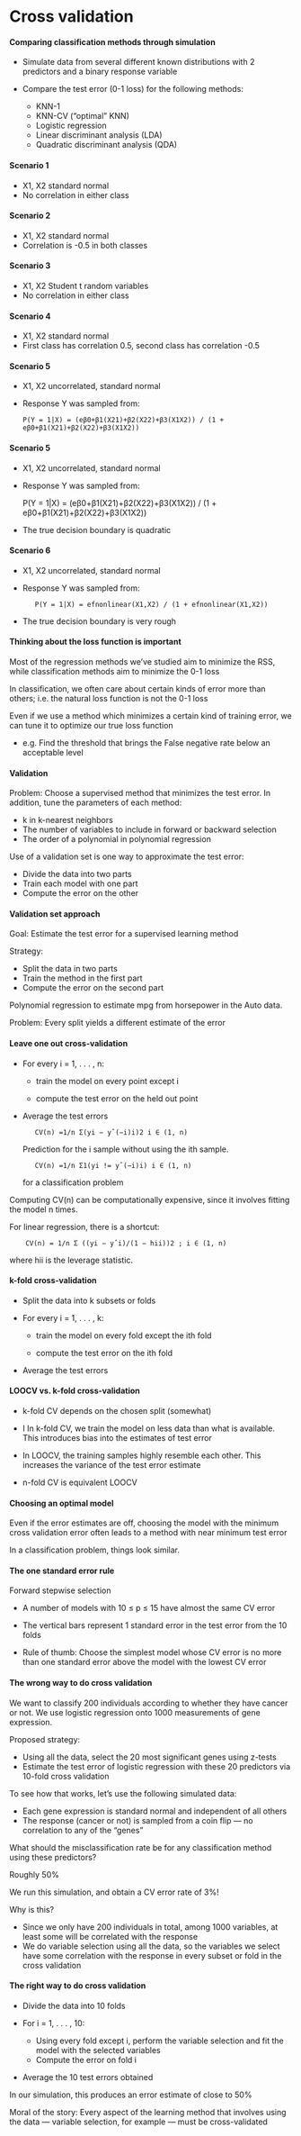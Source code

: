 #  Cross validation


   #### Comparing classification methods through simulation
   
   * Simulate data from several different known distributions with 2 predictors and a binary response variable
   
   * Compare the test error (0-1 loss) for the following methods:
        * KNN-1
        * KNN-CV (“optimal” KNN)
        * Logistic regression
        * Linear discriminant analysis (LDA)
        * Quadratic discriminant analysis (QDA)
        
   #### Scenario 1
   
   * X1, X2 standard normal
   *  No correlation in either class
   
   #### Scenario 2
   
   * X1, X2 standard normal
   * Correlation is -0.5 in both classes
   
   #### Scenario 3
   
   * X1, X2 Student t random variables
   * No correlation in either class
   
   #### Scenario 4
   
   * X1, X2 standard normal
   * First class has correlation 0.5, second class has correlation -0.5
   
   #### Scenario 5
   
   * X1, X2 uncorrelated, standard normal
   * Response Y was sampled from:
        
         P(Y = 1|X) = (eβ0+β1(X21)+β2(X22)+β3(X1X2)) / (1 + eβ0+β1(X21)+β2(X22)+β3(X1X2))
         
   #### Scenario 5
   
   * X1, X2 uncorrelated, standard normal
   * Response Y was sampled from:
   
        P(Y = 1|X) = (eβ0+β1(X21)+β2(X22)+β3(X1X2)) / (1 + eβ0+β1(X21)+β2(X22)+β3(X1X2))
   
   * The true decision boundary is quadratic
   
   #### Scenario 6
   
   * X1, X2 uncorrelated, standard normal
   * Response Y was sampled from:
   
            P(Y = 1|X) = efnonlinear(X1,X2) / (1 + efnonlinear(X1,X2))
   
   * The true decision boundary is very rough
            
   #### Thinking about the loss function is important
   
   Most of the regression methods we’ve studied aim to minimize the RSS, while classification methods aim to minimize the 0-1 loss
   
   In classification, we often care about certain kinds of error more than others; i.e. the natural loss function is not the 0-1 loss
   
   Even if we use a method which minimizes a certain kind of training error, we can tune it to optimize our true loss function
   
   * e.g. Find the threshold that brings the False negative rate
below an acceptable level
   #### Validation
   
   Problem: Choose a supervised method that minimizes the test error. In addition, tune the parameters of each method:
   
   *  k in k-nearest neighbors
   * The number of variables to include in forward or backward selection
   * The order of a polynomial in polynomial regression
   
  Use of a validation set is one way to approximate the test error:
  
   * Divide the data into two parts
   * Train each model with one part
   * Compute the error on the other
   
   #### Validation set approach
   
   Goal: Estimate the test error for a supervised learning method
   
   Strategy:
   
   * Split the data in two parts
   * Train the method in the first part
   * Compute the error on the second part
   
   Polynomial regression to estimate mpg from horsepower in the Auto data.
   
   Problem: Every split yields a different estimate of the error
   
   #### Leave one out cross-validation
   
   *  For every i = 1, . . . , n:
    
        * train the model on every point except i
        
        * compute the test error on the held out point
   
   * Average the test errors
   
            CV(n) =1/n Σ(yi − yˆ(−i)i)2 i ∈ (1, n)
           
       Prediction for the i sample without using the ith sample.
       
            CV(n) =1/n Σ1(yi != yˆ(−i)i) i ∈ (1, n)
        
       for a classification problem
       
   Computing CV(n) can be computationally expensive, since it involves fitting the model n times.
   
   For linear regression, there is a shortcut:
   
        CV(n) = 1/n Σ ((yi − yˆi)/(1 − hii))2 ; i ∈ (1, n)
        
   where hii is the leverage statistic.
   
   #### k-fold cross-validation
   
   * Split the data into k subsets or folds
   
   *  For every i = 1, . . . , k:
   
        * train the model on every fold except the ith fold
        
        * compute the test error on the ith fold
        
   * Average the test errors
   
   #### LOOCV vs. k-fold cross-validation
   
   * k-fold CV depends on the chosen split (somewhat)
   
   * I In k-fold CV, we train the model on less data than what is available. This introduces bias into the estimates of test error
   
   * In LOOCV, the training samples highly resemble each other. This increases the variance of the test error estimate
   
   * n-fold CV is equivalent LOOCV
   
   #### Choosing an optimal model
   
   Even if the error estimates are off, choosing the model with the minimum cross validation error often leads to a method with near minimum test error
   
   In a classification problem, things look similar.
   
   #### The one standard error rule
   
   Forward stepwise selection
   
   * A number of models with 10 ≤ p ≤ 15 have almost the same CV error
   
   * The vertical bars represent 1 standard error in the test error from the 10 folds
   
   * Rule of thumb: Choose the simplest model whose CV error is no more than one standard error above the model with the lowest CV error
   
   #### The wrong way to do cross validation
   
   We want to classify 200 individuals according to whether they have cancer or not. We use logistic regression onto 1000 measurements of gene expression.
   
   Proposed strategy: 
   
   * Using all the data, select the 20 most significant genes using z-tests
   * Estimate the test error of logistic regression with these 20 predictors via 10-fold cross validation
   
   To see how that works, let’s use the following simulated data:
   
   * Each gene expression is standard normal and independent of all others
   * The response (cancer or not) is sampled from a coin flip — no correlation to any of the “genes”
   
   What should the misclassification rate be for any classification method using these predictors?
   
   Roughly 50%
   
   We run this simulation, and obtain a CV error rate of 3%!

   Why is this?
   
   * Since we only have 200 individuals in total, among 1000 variables, at least some will be correlated with the response
   * We do variable selection using all the data, so the variables we select have some correlation with the response in every subset or fold in the cross validation
   
   #### The right way to do cross validation
   
   * Divide the data into 10 folds
   * For i = 1, . . . , 10:
   
        * Using every fold except i, perform the variable selection and fit the model with the selected variables
        * Compute the error on fold i
   
   * Average the 10 test errors obtained
   
   In our simulation, this produces an error estimate of close to 50%
   
   Moral of the story: Every aspect of the learning method that involves using the data — variable selection, for example — must be cross-validated
        
        